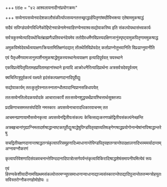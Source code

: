 +++
title = "४२ आश्वलायनादीनांप्रयोगक्रमः"

+++
सव्येनापसव्येनवादेशकालौसंकीर्त्यापसव्यनतत्तच्छ्राद्धार्हपितृणांषष्ठीविभक्त्या एतेषाममुकश्राद्धं

सदैवं सपिण्डंपार्वणविधिनैकोद्दिष्टेनवान्नेनामेनवाहिरण्येनवाश्वःसद्योवाकरिष्य इति संकल्पोयथासंभवकार्यः

सर्वत्रकुरुष्वेत्यादियथोचितंब्राह्मणैःप्रतिवचनंदेयमेव ततोदैवधर्मेणविप्रस्यदक्षिणजानुंस्पृष्ट्वामुकपितृणाममुकश्राद्ध

अमुकविश्वेदेवार्थंत्वयाक्षणःक्रियतामितिक्षणंदद्यात् तोंतथेतिविप्रोवदेत् कर्ताप्राप्नोतुभवानिति विप्रःप्राप्नुवानीति

एवं पैतृधर्मेणवामजानुस्पर्शेनामुकश्राद्धेमुकस्यस्थानेत्वयाक्षण इत्यादिपूर्ववत् त्रयस्थाने

एकविप्रत्वेपितृपितामहप्रपितामहानांस्थाने इत्यादि आक्रोधनैरित्यादिप्रार्थना अत्रसर्वत्रदेवपूर्वत्वम्

क्वचित्पित्रुपूर्वकत्वं वक्ष्यते इदंसंकल्पक्षणदानादिपूर्वेद्युः

सद्योवाकार्यम् ततःकुतुपेस्नातःस्नातान्धौतपादान्विप्रानसन्निधापयेत्

ततःसव्येनतिलोदकयवोदके आचारात्कार्ये ततःसव्येनशुद्ध्यर्थंप्रायश्चित्तार्थसूक्तजपः

प्रदक्षिणाचसमस्तसंपदिति नमस्कारः अपसव्येनाचारादधिकारवाचनम् तत

आचमनप्राणायामौसव्येनकृत्वा अपसव्येनद्वितीयःसंकल्पः केचित्सद्यःकरणपक्षेद्वितीयसंकल्पंनेच्छन्ति

अत्रबहृचानांगृह्याग्निमतादर्शश्राद्धान्वष्टकापूर्वेद्युःश्राद्धेषुपिण्डपितृयज्ञव्यतिषङ्गेणश्राद्धप्रयोगोनान्येषांनापिश्राद्धान्तरेषु

सचद्वितीयक्षणदानान्तश्राद्धतन्त्रंकृत्वापरिसमूहनादिध्माधानान्तेपिण्डपितृयज्ञतन्त्रान्तेपादक्षालनादिभस्ममर्यादान्तम् अग्नावग्नौकरणं

कृत्वापरिवेशणादिसंपन्नवचनान्तेपिण्ददानादिपात्रोत्सर्गपर्यन्तंकृत्वाविकिरादिश्राद्धशेषंसमापनीयमित्येवं रूपः

एवं हिरण्यकेशीयादीनामपिप्रथमसंकल्पोत्तरमग्न्युपसमाधानान्वाधानाद्याज्यसंस्कारान्तेपाद्यादिपूजान्तेतत्तन्मन्त्रोहयुतःसविस्तरोग्नौकरणहोमोज्ञेयः ॥

